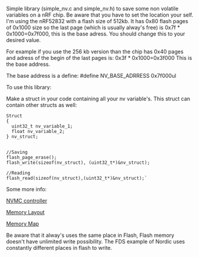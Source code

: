 Simple library (simple_nv.c and simple_nv.h) to save some non volatile variables on a nRF chip. Be aware that you have to set the location your self. I'm using the nRF52832 with a flash size of 512kb. It has 0x80 flash pages of 0x1000 size so the last page (which is usually alway's free) is 0x7f * 0x1000=0x7f000, this is the base adress. You should change this to your desired value.

For example if you use the 256 kb version than the chip has 0x40 pages and adress of the begin of the last pages is: 0x3f * 0x1000=0x3f000 This is the base address.

The base address is a define:
#define NV_BASE_ADRRESS 0x7f000ul

To use this library:

Make a struct in your code containing all your nv variable's. This struct can contain other structs as well:
```
Struct
{
  uint32_t nv_variable_1;
  float nv_variable_2;
} nv_struct;


//Saving
flash_page_erase();
flash_write(sizeof(nv_struct), (uint32_t*)&nv_struct);

//Reading
flash_read(sizeof(nv_struct),(uint32_t*)&nv_struct);`
```

Some more info:

[NVMC controller](https://infocenter.nordicsemi.com/index.jsp?topic=%2Fcom.nordic.infocenter.nrf52832.ps.v1.1%2Fsaadc.html)

[Memory Layout](https://infocenter.nordicsemi.com/index.jsp?topic=%2Fcom.nordic.infocenter.nrf52832.ps.v1.1%2Fmemory.html&anchor=memory)

[Memory Map](https://infocenter.nordicsemi.com/index.jsp?topic=%2Fsds_s140%2FSDS%2Fs1xx%2Fmem_usage%2Fmem_resource_map_usage.html)

Be aware that it alway's uses the same place in Flash, Flash memory doesn't have unlimited write possibility. The FDS example of Nordic uses constantly different places in flash to write.
